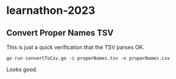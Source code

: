 # learnathon-2023

## Convert Proper Names TSV

This is just a quick verification that the TSV parses OK.

```
go run convertToCsv.go -i properNames.tsv -o properNames.csv
```

Looks good.



